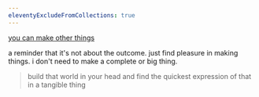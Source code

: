 ```yaml
---
eleventyExcludeFromCollections: true
---
```


[you can make other things](https://www.youtube.com/watch?v=rv4okZp-mk0)

a reminder that it's not about the outcome. just find pleasure in making things. i don't need to make a complete or big thing.

> build that world in your head and find the quickest expression of that in a tangible thing